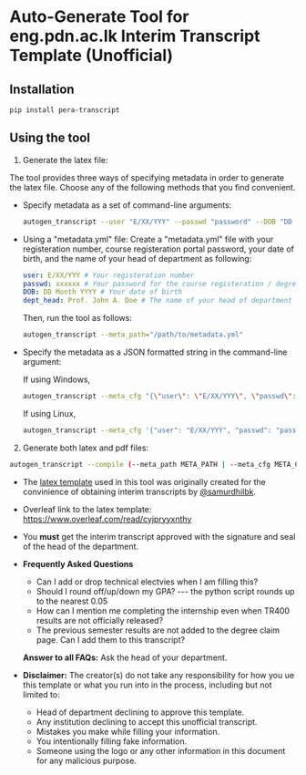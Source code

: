 # Auto-Generate Tool for eng.pdn.ac.lk Interim Transcript Template (Unofficial)

## Installation

```
pip install pera-transcript
```

## Using the tool

1. Generate the latex file: 

  The tool provides three ways of specifying metadata in order to generate the latex file. Choose any of the following methods that you find convenient.

  - Specify metadata as a set of command-line arguments:
    ```bash
    autogen_transcript --user "E/XX/YYY" --passwd "password" --DOB "DD Month YYYY" --dept_head "Prof. John A. Doe"
    ```

  - Using a "metadata.yml" file: Create a "metadata.yml" file with your registeration number, course registeration portal password, your date of birth, and the name of your head of department as following:

    ```yaml
    user: E/XX/YYY # Your registeration number
    passwd: xxxxxx # Your password for the course registeration / degree claim account
    DOB: DD Month YYYY # Your date of birth
    dept_head: Prof. John A. Doe # The name of your head of department
    ```

    Then, run the tool as follows:

    ```bash 
    autogen_transcript --meta_path="/path/to/metadata.yml"
    ```

  - Specify the metadata as a JSON formatted string in the command-line argument:

    If using Windows,
    ```bash
    autogen_transcript --meta_cfg "{\"user\": \"E/XX/YYY\", \"passwd\": \"password\", \"DOB\": \"DD Month YYYY\", \"dept_head\": \"Prof. John A. Doe\"}"
    ```

    If using Linux,
    ```bash
    autogen_transcript --meta_cfg '{"user": "E/XX/YYY", "passwd": "password", "DOB": "DD Month YYYY", "dept_head": "Prof. John A. Doe"}'
    ```

2. Generate both latex and pdf files:

  ```bash 
  autogen_transcript --compile (--meta_path META_PATH | --meta_cfg META_CFG | --user USER --passwd PASSWD --DOB DOB --dept_head DEPT_HEAD)
  ```

* The [latex template](https://github.com/cepdnaclk/eng.pdn.ac.lk-unofficial-interim-transcript-template) used in this tool was originally created for the convinience of obtaining interim transcripts by [@samurdhilbk](https://github.com/samurdhilbk).

* Overleaf link to the latex template: https://www.overleaf.com/read/cyjpryyxnthy

* You **must** get the interim transcript approved with the signature and seal of the head of the department.

* **Frequently Asked Questions**
  * Can I add or drop technical electvies when I am filling this?
  * Should I round off/up/down my GPA? --- the python script rounds up to the nearest 0.05
  * How can I mention me completing the internship even when TR400 results are not officially released?
  * The previous semester results are not added to the degree claim page. Can I add them to this transcript? 

  **Answer to all FAQs:** Ask the head of your department.
  
* **Disclaimer:** The creator(s) do not take any responsibility for how you ue this template or what you run into in the process, including but not limited to:
  * Head of department declining to approve this template.
  * Any institution declining to accept this unofficial transcript.
  * Mistakes you make while filling your information.
  * You intentionally filling fake information.
  * Someone using the logo or any other information in this document for any malicious purpose.
